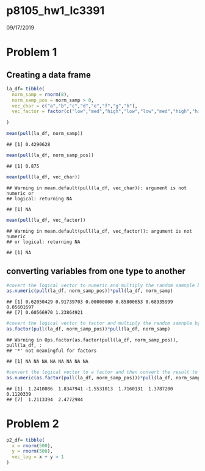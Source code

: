 p8105\_hw1\_lc3391
================
09/17/2019

Problem 1
=========

Creating a data frame
---------------------

``` r
la_df= tibble(
  norm_samp = rnorm(8),
  norm_samp_pos = norm_samp > 0,
  vec_char = c("a","b","c","d","e","f","g","h"),
  vec_factor = factor(c("low","med","high","low","low","med","high","high"))

)

mean(pull(la_df, norm_samp))
```

    ## [1] 0.4290628

``` r
mean(pull(la_df, norm_samp_pos))
```

    ## [1] 0.875

``` r
mean(pull(la_df, vec_char))
```

    ## Warning in mean.default(pull(la_df, vec_char)): argument is not numeric or
    ## logical: returning NA

    ## [1] NA

``` r
mean(pull(la_df, vec_factor))
```

    ## Warning in mean.default(pull(la_df, vec_factor)): argument is not numeric
    ## or logical: returning NA

    ## [1] NA

converting variables from one type to another
---------------------------------------------

``` r
#covert the logical vector to numeric and multiply the random samnple by the result
as.numeric(pull(la_df, norm_samp_pos))*pull(la_df, norm_samp)
```

    ## [1] 0.62050429 0.91739703 0.00000000 0.85800653 0.68935999 0.05601697
    ## [7] 0.60566970 1.23864921

``` r
#covert the logical vector to factor and multiply the random samnple by the result
as.factor(pull(la_df, norm_samp_pos))*pull(la_df, norm_samp)
```

    ## Warning in Ops.factor(as.factor(pull(la_df, norm_samp_pos)), pull(la_df, :
    ## '*' not meaningful for factors

    ## [1] NA NA NA NA NA NA NA NA

``` r
#convert the logical vector to a factor and then convert the result to numeric, and multiply the random sample by the result
as.numeric(as.factor(pull(la_df, norm_samp_pos)))*pull(la_df, norm_samp)
```

    ## [1]  1.2410086  1.8347941 -1.5531013  1.7160131  1.3787200  0.1120339
    ## [7]  1.2113394  2.4772984

Problem 2
=========

``` r
p2_df= tibble(
  x = rnorm(500),
  y = rnorm(500),
  vec_log = x + y > 1
)
```
